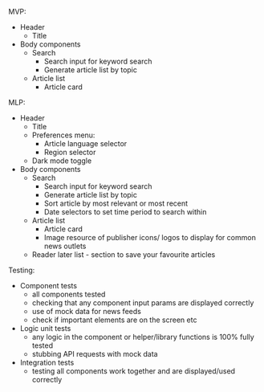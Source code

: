 MVP:

- Header
  - Title
- Body components
  - Search
    - Search input for keyword search
    - Generate article list by topic
  - Article list
    - Article card

MLP:

- Header
  - Title
  - Preferences menu:
    - Article language selector
    - Region selector
  - Dark mode toggle
- Body components
  - Search
    - Search input for keyword search
    - Generate article list by topic
    - Sort article by most relevant or most recent
    - Date selectors to set time period to search within
  - Article list
    - Article card
    - Image resource of publisher icons/ logos to display for common news outlets
  - Reader later list - section to save your favourite articles

Testing:

- Component tests
  - all components tested
  - checking that any component input params are displayed correctly
  - use of mock data for news feeds
  - check if important elements are on the screen etc
- Logic unit tests
  - any logic in the component or helper/library functions is 100% fully tested
  - stubbing API requests with mock data
- Integration tests
  - testing all components work together and are displayed/used correctly
